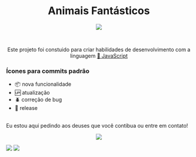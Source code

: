 <h1 align="center">Animais Fantásticos</h1>
<p align="center"><img src="https://media.giphy.com/media/jpouludlJ6o1EN6VEy/giphy.gif"/></p><br>


<p align="center">Este projeto foi constuido para criar habilidades de desenvolvimento com a linguagem <a href="https://developer.mozilla.org/pt-BR/docs/Web/JavaScript">🔗 JavaScript</a></p>

### Ícones para commits padrão

- :package: nova funcionalidade
- :up: atualização
- :beetle: correção de bug
- :checkered_flag: release  <br/> <br/>


Eu estou aqui pedindo aos deuses que você contibua ou entre em contato! 

<p align="center"><img src="https://media.giphy.com/media/2siCyPNKuSDJK4pk4X/giphy.gif"/></p>

[<img src="https://img.shields.io/badge/medium-%2312100E.svg?&style=for-the-badge&logo=medium&logoColor=white" />](https://devmarilia-frontend.medium.com/)  [<img src="https://img.shields.io/badge/linkedin-%230077B5.svg?&style=for-the-badge&logo=linkedin&logoColor=white" />](https://www.linkedin.com/in/mar%C3%ADlia-lemos-b2565316a/)